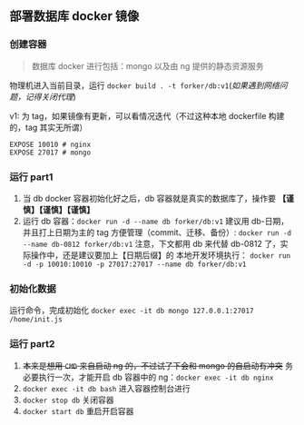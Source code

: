## 部署数据库 docker 镜像

### 创建容器

> 数据库 docker 进行包括：mongo 以及由 ng 提供的静态资源服务

物理机进入当前目录，运行 `docker build . -t forker/db:v1`(_如果遇到网络问题，记得关闭代理_)

v1: 为 tag，如果镜像有更新，可以看情况迭代（不过这种本地 dockerfile 构建的，tag 其实无所谓）

```
EXPOSE 10010 # nginx
EXPOSE 27017 # mongo
```

### 运行 part1

1. 当 db docker 容器初始化好之后，db 容器就是真实的数据库了，操作要
   **【谨慎】【谨慎】【谨慎】**
2. 运行 db 容器：`docker run -d --name db forker/db:v1`
   建议用 db-日期，并且打上日期为主的 tag 方便管理（commit、迁移、备份）: `docker run -d --name db-0812 forker/db:v1`
   注意，下文都用 db 来代替 db-0812 了，实际操作中，还是建议要加上【日期后缀】的
   本地开发环境执行：
   `docker run -d -p 10010:10010 -p 27017:27017 --name db forker/db:v1`

### 初始化数据

运行命令，完成初始化
`docker exec -it db mongo 127.0.0.1:27017 /home/init.js`

### 运行 part2

1. ~~本来是想用 `CMD` 来自启动 ng 的，不过试了下会和 mongo 的自启动有冲突~~
   务必要执行一次，才能开启 db 容器中的 ng：`docker exec -it db nginx`
2. `docker exec -it db bash` 进入容器控制台进行
3. `docker stop db` 关闭容器
4. `docker start db` 重启开启容器
